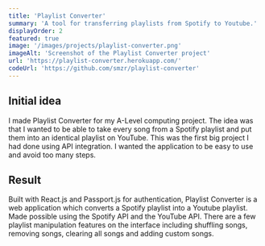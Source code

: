 ```yaml
---
title: 'Playlist Converter'
summary: 'A tool for transferring playlists from Spotify to Youtube.'
displayOrder: 2
featured: true
image: '/images/projects/playlist-converter.png'
imageAlt: 'Screenshot of the Playlist Converter project'
url: 'https://playlist-converter.herokuapp.com/'
codeUrl: 'https://github.com/smzr/playlist-converter'
---
```

## Initial idea
I made Playlist Converter for my A-Level computing project. The idea was that I wanted to be able to take every song from a Spotify playlist and put them into an identical playlist on YouTube. This was the first big project I had done using API integration. I wanted the application to be easy to use and avoid too many steps.

## Result
Built with React.js and Passport.js for authentication, Playlist Converter is a web application which converts a Spotify playlist into a Youtube playlist. Made possible using the Spotify API and the YouTube API. There are a few playlist manipulation features on the interface including shuffling songs, removing songs, clearing all songs and adding custom songs.
